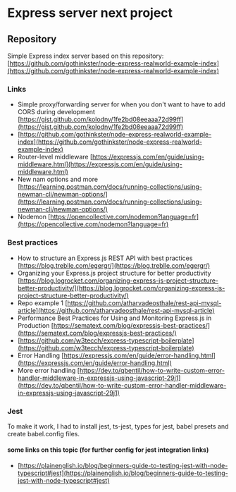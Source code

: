 # Express server next project

## Repository

Simple Express index server based on this repository: <br>
[https://github.com/gothinkster/node-express-realworld-example-index](https://github.com/gothinkster/node-express-realworld-example-index)

### Links

- Simple proxy/forwarding server for when you don't want to have to add CORS during development [https://gist.github.com/kolodny/1fe2bd08eeaaa72d99ff](https://gist.github.com/kolodny/1fe2bd08eeaaa72d99ff)
- [https://github.com/gothinkster/node-express-realworld-example-index](https://github.com/gothinkster/node-express-realworld-example-index)
- Router-level middleware [https://expressjs.com/en/guide/using-middleware.html](https://expressjs.com/en/guide/using-middleware.html)
- New nam options and more [https://learning.postman.com/docs/running-collections/using-newman-cli/newman-options/](https://learning.postman.com/docs/running-collections/using-newman-cli/newman-options/)
- Nodemon [https://opencollective.com/nodemon?language=fr](https://opencollective.com/nodemon?language=fr)


### Best practices

- How to structure an Express.js REST API with best practices [https://blog.treblle.com/egergr/](https://blog.treblle.com/egergr/)
- Organizing your Express.js project structure for better productivity [https://blog.logrocket.com/organizing-express-js-project-structure-better-productivity/](https://blog.logrocket.com/organizing-express-js-project-structure-better-productivity/)
- Repo example 1 [https://github.com/atharvadeosthale/rest-api-mysql-article](https://github.com/atharvadeosthale/rest-api-mysql-article)
- Performance Best Practices for Using and Monitoring Express.js in Production [https://sematext.com/blog/expressjs-best-practices/](https://sematext.com/blog/expressjs-best-practices/)
- [https://github.com/w3tecch/express-typescript-boilerplate](https://github.com/w3tecch/express-typescript-boilerplate)
- Error Handling [https://expressjs.com/en/guide/error-handling.html](https://expressjs.com/en/guide/error-handling.html)
- More error handling [https://dev.to/qbentil/how-to-write-custom-error-handler-middleware-in-expressjs-using-javascript-29j1](https://dev.to/qbentil/how-to-write-custom-error-handler-middleware-in-expressjs-using-javascript-29j1)

### Jest
To make it work, I had to install jest, ts-jest, types for jest, babel presets and create babel.config files.

#### some links on this topic (for further config for jest integration links)
- [https://plainenglish.io/blog/beginners-guide-to-testing-jest-with-node-typescript#jest](https://plainenglish.io/blog/beginners-guide-to-testing-jest-with-node-typescript#jest)